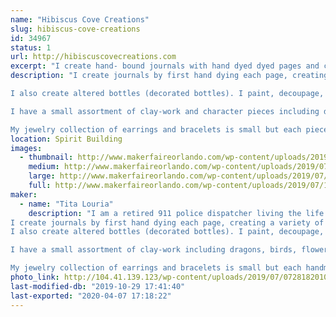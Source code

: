```yaml
---
name: "Hibiscus Cove Creations"
slug: hibiscus-cove-creations
id: 34967
status: 1
url: http://hibiscuscovecreations.com
excerpt: "I create hand- bound journals with hand dyed dyed pages and custom covers, altered (decorated) bottles in a wide variety of themes, clay creations such as dragons, birds, and bowls. I also create and assortment of small jewelry is: earrings and bracelets."
description: "I create journals by first hand dying each page, creating a variety of colors and patterns, and in some cases Scents. I then bind them into books using a variety of methods, some sewn or tied, many Perfect bound (glued like a text book). Once the books are created, I make the cover art using mixed media: paper, inks, pants, feathers, clay art, and other things to form unique and beautiful books.

I also create altered bottles (decorated bottles). I paint, decoupage, bake, dye, stain, age/antique the bottles to get the effect I want, and then add a wide variety of objects and media to decorate then. I include themes from steampunk to fairy houses, skulls to beaches.

I have a small assortment of clay-work and character pieces including dragons, birds, flowers, and bowls.

My jewelry collection of earrings and bracelets is small but each piece is handmade using glass, stone, metal, and hand worked leather"
location: Spirit Building
images:
  - thumbnail: http://www.makerfaireorlando.com/wp-content/uploads/2019/07/190723_084133_COLLAGE-1.jpg
    medium: http://www.makerfaireorlando.com/wp-content/uploads/2019/07/190723_084133_COLLAGE-1.jpg
    large: http://www.makerfaireorlando.com/wp-content/uploads/2019/07/190723_084133_COLLAGE-1.jpg
    full: http://www.makerfaireorlando.com/wp-content/uploads/2019/07/190723_084133_COLLAGE-1.jpg
maker:
  - name: "Tita Louria"
    description: "I am a retired 911 police dispatcher living the life of art I have always wanted. I combine my love of color and texture to create things that make not just me happy, but the folks looking at them also.
I create journals by first hand dying each page, creating a variety of colors and patterns, and in some cases Scents. I then bind them into books using a variety of methods, some sewn or tied, many Perfect bound (glued like a text book). Once the books are created, I make the cover art using mixed media: paper, inks, pants, feathers, clay art, and other things to form unique and beautiful books.
I also create altered bottles (decorated bottles). I paint, decoupage, bake, dye, stain, age/antique the bottles to get the effect I want, and then add a wide variety of objects and media to decorate then. I include themes from steampunk to fairy houses, skulls to beaches.

I have a small assortment of clay-work including dragons, birds, flowers, and bowls.

My jewelry collection of earrings and bracelets is small but each handmade using glass, stone, metal, and hand worked leather"
photo_link: http://104.41.139.123/wp-content/uploads/2019/07/07281820102-1024x687.jpg
last-modified-db: "2019-10-29 17:41:40"
last-exported: "2020-04-07 17:18:22"
---
```

